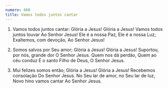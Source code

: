 ```yaml
---
numero: 460
title: Vamos todos juntos cantar
---
```

1. Vamos todos juntos cantar:
Glória a Jesus! Glória a Jesus!
Vamos todos juntos louvar
Ao Senhor Jesus!
Ele é a nossa Paz, Ele é a nossa Luz;
Exaltemos, com devoção,
Ao Senhor Jesus!

2. Somos salvos por Seu amor;
Glória a Jesus! Glória a Jesus!
Suportou, por nós, grande dor
O Senhor Jesus.
Quem nos dá perdão, Quem ao céu conduz
É o santo Filho de Deus,
O Senhor Jesus.

3. Mui felizes somos então;
Glória a Jesus! Glória a Jesus!
Recebemos consolação
Do Senhor Jesus.
No Seu lar de amor, no Seu lar de luz,
Novo hino vamos cantar
Ao Senhor Jesus.
